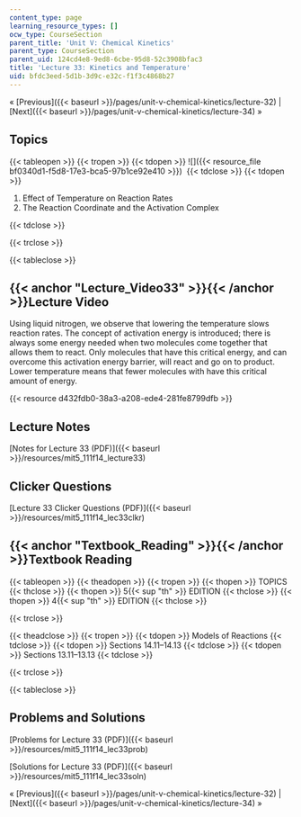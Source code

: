 ```yaml
---
content_type: page
learning_resource_types: []
ocw_type: CourseSection
parent_title: 'Unit V: Chemical Kinetics'
parent_type: CourseSection
parent_uid: 124cd4e8-9ed8-6cbe-95d8-52c3908bfac3
title: 'Lecture 33: Kinetics and Temperature'
uid: bfdc3eed-5d1b-3d9c-e32c-f1f3c4868b27
---
```


« [Previous]({{< baseurl >}}/pages/unit-v-chemical-kinetics/lecture-32) | [Next]({{< baseurl >}}/pages/unit-v-chemical-kinetics/lecture-34) »

Topics
------

{{< tableopen >}}
{{< tropen >}}
{{< tdopen >}}
![]({{< resource_file bf0340d1-f5d8-17e3-bca5-97b1ce92e410 >}}) 
{{< tdclose >}}
{{< tdopen >}}


1.  Effect of Temperature on Reaction Rates
2.  The Reaction Coordinate and the Activation Complex


{{< tdclose >}}

{{< trclose >}}

{{< tableclose >}}

{{< anchor "Lecture_Video33" >}}{{< /anchor >}}Lecture Video
------------------------------------------------------------

Using liquid nitrogen, we observe that lowering the temperature slows reaction rates. The concept of activation energy is introduced; there is always some energy needed when two molecules come together that allows them to react. Only molecules that have this critical energy, and can overcome this activation energy barrier, will react and go on to product. Lower temperature means that fewer molecules with have this critical amount of energy.

{{< resource d432fdb0-38a3-a208-ede4-281fe8799dfb >}}

Lecture Notes
-------------

[Notes for Lecture 33 (PDF)]({{< baseurl >}}/resources/mit5_111f14_lecture33)

Clicker Questions
-----------------

[Lecture 33 Clicker Questions (PDF)]({{< baseurl >}}/resources/mit5_111f14_lec33clkr)

{{< anchor "Textbook_Reading" >}}{{< /anchor >}}Textbook Reading
----------------------------------------------------------------

{{< tableopen >}}
{{< theadopen >}}
{{< tropen >}}
{{< thopen >}}
TOPICS
{{< thclose >}}
{{< thopen >}}
5{{< sup "th" >}} EDITION
{{< thclose >}}
{{< thopen >}}
4{{< sup "th" >}} EDITION
{{< thclose >}}

{{< trclose >}}

{{< theadclose >}}
{{< tropen >}}
{{< tdopen >}}
Models of Reactions
{{< tdclose >}}
{{< tdopen >}}
Sections 14.11–14.13
{{< tdclose >}}
{{< tdopen >}}
Sections 13.11–13.13
{{< tdclose >}}

{{< trclose >}}

{{< tableclose >}}

Problems and Solutions
----------------------

[Problems for Lecture 33 (PDF)]({{< baseurl >}}/resources/mit5_111f14_lec33prob)

[Solutions for Lecture 33 (PDF)]({{< baseurl >}}/resources/mit5_111f14_lec33soln)

« [Previous]({{< baseurl >}}/pages/unit-v-chemical-kinetics/lecture-32) | [Next]({{< baseurl >}}/pages/unit-v-chemical-kinetics/lecture-34) »